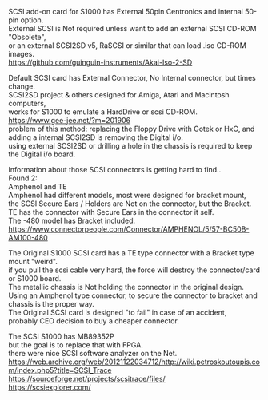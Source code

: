 SCSI add-on card for S1000 has External 50pin Centronics and internal 50-pin option. </br>
External SCSI is Not required unless want to add an external SCSI CD-ROM "Obsolete", </br>
or an external SCSI2SD v5, RaSCSI or similar that can load .iso CD-ROM images. </br>
https://github.com/guinguin-instruments/Akai-Iso-2-SD

Default SCSI card has External Connector, No Internal connector, but times change. </br>
SCSI2SD project & others designed for Amiga, Atari and Macintosh computers, </br>
works for S1000 to emulate a HardDrive or scsi CD-ROM. </br>
https://www.gee-jee.net/?m=201906 </br>
problem of this method: replacing the Floppy Drive with Gotek or HxC,
and adding a internal SCSI2SD is removing the Digital i/o. </br>
using external SCSI2SD or drilling a hole in the chassis is required to keep the Digital i/o board. </br> 

Information about those SCSI connectors is getting hard to find.. </br>
Found 2: </br>
Amphenol and TE </br>
Amphenol had different models, most were designed for bracket mount,  </br>
the SCSI Secure Ears / Holders are Not on the connector, but the Bracket. </br>
TE has the connector with Secure Ears in the connector it self. </br>
The -480 model has Bracket included. </br>
https://www.connectorpeople.com/Connector/AMPHENOL/5/57-BC50B-AM100-480 </br>

The Original S1000 SCSI card has a TE type connector with a Bracket type mount "weird". </br>
if you pull the scsi cable very hard, the force will destroy the connector/card or S1000 board. </br>
The metallic chassis is Not holding the connector in the original design. </br>
Using an Amphenol type connector, to secure the connector to bracket and chassis is the proper way. </br>
The Original SCSI card is designed "to fail" in case of an accident, </br>
probably CEO decision to buy a cheaper connector. </br>

The SCSI S1000 has MB89352P </br>
but the goal is to replace that with FPGA. </br>
there were nice SCSI software analyzer on the Net. </br>
https://web.archive.org/web/20121122034712/http://wiki.petroskoutoupis.com/index.php5?title=SCSI_Trace </br>
https://sourceforge.net/projects/scsitrace/files/ </br>
https://scsiexplorer.com/ </br>
